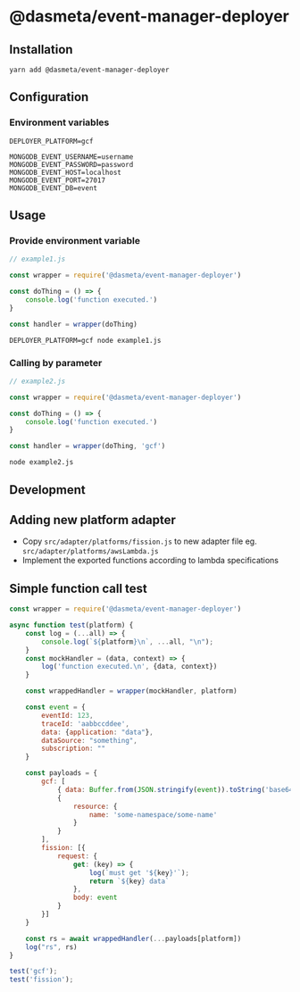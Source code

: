 # @dasmeta/event-manager-deployer

## Installation
`yarn add @dasmeta/event-manager-deployer`

## Configuration
### Environment variables

```
DEPLOYER_PLATFORM=gcf

MONGODB_EVENT_USERNAME=username
MONGODB_EVENT_PASSWORD=password
MONGODB_EVENT_HOST=localhost
MONGODB_EVENT_PORT=27017
MONGODB_EVENT_DB=event
```
## Usage
### Provide environment variable
```javascript
// example1.js

const wrapper = require('@dasmeta/event-manager-deployer')

const doThing = () => {
    console.log('function executed.')
}

const handler = wrapper(doThing)
```
```shell
DEPLOYER_PLATFORM=gcf node example1.js
```

### Calling by parameter

```javascript
// example2.js

const wrapper = require('@dasmeta/event-manager-deployer')

const doThing = () => {
    console.log('function executed.')
}

const handler = wrapper(doThing, 'gcf')
```
```shell
node example2.js
```

## Development
## Adding new platform adapter
- Copy `src/adapter/platforms/fission.js` to new adapter file eg. `src/adapter/platforms/awsLambda.js`
- Implement the exported functions according to lambda specifications


## Simple function call test
```javascript
const wrapper = require('@dasmeta/event-manager-deployer')

async function test(platform) {
    const log = (...all) => {
        console.log(`${platform}\n`, ...all, "\n");
    }
    const mockHandler = (data, context) => {
        log('function executed.\n', {data, context})
    }

    const wrappedHandler = wrapper(mockHandler, platform)

    const event = {
        eventId: 123,
        traceId: 'aabbccddee',
        data: {application: "data"},
        dataSource: "something",
        subscription: ""
    }

    const payloads = {
        gcf: [
            { data: Buffer.from(JSON.stringify(event)).toString('base64')},
            {
                resource: {
                    name: 'some-namespace/some-name'
                }
            }
        ],
        fission: [{
            request: {
                get: (key) => {
                    log(`must get '${key}'`);
                    return `${key} data`
                },
                body: event
            }
        }]
    }

    const rs = await wrappedHandler(...payloads[platform])
    log("rs", rs)
}

test('gcf');
test('fission');

```